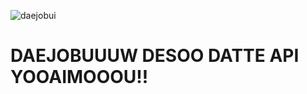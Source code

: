 ![daejobui](https://media.giphy.com/media/DGsDLr9nyz2LkVgKFs/giphy.gif)
# DAEJOBUUUW DESOO DATTE API YOOAIMOOOU!!
